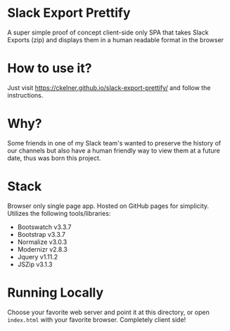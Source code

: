 # Slack Export Prettify
A super simple proof of concept client-side only SPA that takes Slack Exports
(zip) and displays them in a human readable format in the browser

# How to use it?

Just visit https://ckelner.github.io/slack-export-prettify/ and follow the
instructions.

# Why?

Some friends in one of my Slack team's wanted to preserve the history of our
channels but also have a human friendly way to view them at a future date,
thus was born this project.

# Stack
Browser only single page app. Hosted on GitHub pages for simplicity. Utilizes
the following tools/libraries:

- Bootswatch v3.3.7
- Bootstrap v3.3.7
- Normalize v3.0.3
- Modernizr v2.8.3
- Jquery v1.11.2
- JSZip v3.1.3

# Running Locally

Choose your favorite web server and point it at this directory, or open
`index.html` with your favorite browser. Completely client side!
